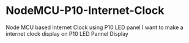 # NodeMCU-P10-Internet-Clock
Node MCU based Internet Clock using P10 LED panel
I want to make a internet clock display on P10 LED Pannel Display
